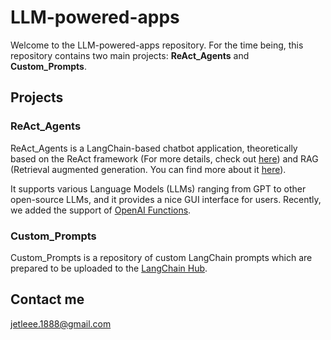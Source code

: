 # LLM-powered-apps  
  
Welcome to the LLM-powered-apps repository. For the time being, this repository contains two main projects: **ReAct_Agents** and **Custom_Prompts**.  
  
## Projects  
  
### ReAct_Agents  
  
ReAct_Agents is a LangChain-based chatbot application, theoretically based on the ReAct framework (For more details, check out [here](https://react-lm.github.io/)) and RAG (Retrieval augmented generation. You can find more about it [here](https://arxiv.org/abs/2005.11401)).  
  
It supports various Language Models (LLMs) ranging from GPT to other open-source LLMs, and it provides a nice GUI interface for users. Recently, we added the support of [OpenAI Functions](https://openai.com/blog/function-calling-and-other-api-updates).  
  
### Custom_Prompts  
  
Custom_Prompts is a repository of custom LangChain prompts which are prepared to be uploaded to the [LangChain Hub](https://smith.langchain.com/hub?organizationId=60fd5f67-42b9-55d4-8b47-5ec7cae08093).  
  
## Contact me 
  
jetleee.1888@gmail.com  
  

  
